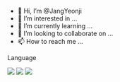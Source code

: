 - 👋 Hi, I’m @JangYeonji
- 👀 I’m interested in ...
- 🌱 I’m currently learning ...
- 💞️ I’m looking to collaborate on ...
- 📫 How to reach me ...

Language &nbsp;

<img src="https://img.shields.io/badge/Python-3766AB?style=flat-square&logo=Python&logoColor=white"/></a>
<img src="https://img.shields.io/badge/Java-007396?style=flat-square&logo=Java&logoColor=white"/></a>
<img src="https://img.shields.io/badge/JavaScript-F7DF1E?style=flat-square&logo=JavaScript&logoColor=white"/></a>
